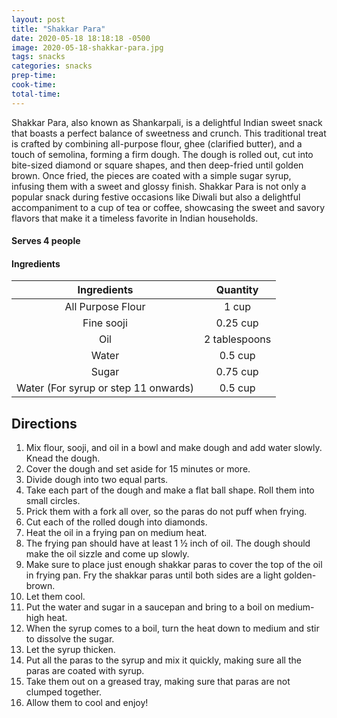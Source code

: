 ```yaml
---
layout: post
title: "Shakkar Para"
date: 2020-05-18 18:18:18 -0500
image: 2020-05-18-shakkar-para.jpg
tags: snacks
categories: snacks
prep-time:
cook-time:
total-time:
---
```


Shakkar Para, also known as Shankarpali, is a delightful Indian sweet snack that boasts a perfect balance of sweetness and crunch. This traditional treat is crafted by combining all-purpose flour, ghee (clarified butter), and a touch of semolina, forming a firm dough. The dough is rolled out, cut into bite-sized diamond or square shapes, and then deep-fried until golden brown. Once fried, the pieces are coated with a simple sugar syrup, infusing them with a sweet and glossy finish. Shakkar Para is not only a popular snack during festive occasions like Diwali but also a delightful accompaniment to a cup of tea or coffee, showcasing the sweet and savory flavors that make it a timeless favorite in Indian households.

#### Serves 4 people

#### Ingredients

|              Ingredients             |    Quantity   |
|:------------------------------------:|:-------------:|
|           All Purpose Flour          |     1 cup     |
|              Fine sooji              |    0.25 cup   |
|                  Oil                 | 2 tablespoons |
|                 Water                |    0.5 cup    |
|                 Sugar                |    0.75 cup   |
| Water (For syrup or step 11 onwards) |    0.5 cup    |

## Directions

1.	Mix flour, sooji, and oil in a bowl and make dough and add water slowly. Knead the dough.
2.	Cover the dough and set aside for 15 minutes or more.
3.	Divide dough into two equal parts.
4.	Take each part of the dough and make a flat ball shape. Roll them into small circles.
5.	Prick them with a fork all over, so the paras do not puff when frying.
6.	Cut each of the rolled dough into diamonds.
7.	Heat the oil in a frying pan on medium heat.
8.	The frying pan should have at least 1 ½ inch of oil. The dough should make the oil sizzle and come up slowly.
9.	Make sure to place just enough shakkar paras to cover the top of the oil in frying pan. Fry the shakkar paras until both sides are a light golden-brown.
10.	Let them cool.
11.	Put the water and sugar in a saucepan and bring to a boil on medium-high heat.
12.	When the syrup comes to a boil, turn the heat down to medium and stir to dissolve the sugar.
13.	Let the syrup thicken.
14.	Put all the paras to the syrup and mix it quickly, making sure all the paras are coated with syrup.
15.	Take them out on a greased tray, making sure that paras are not clumped together.
16.	Allow them to cool and enjoy!
